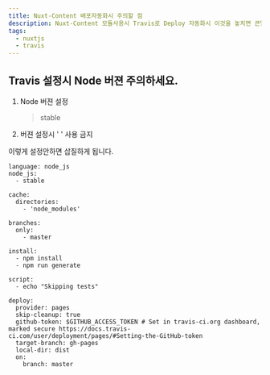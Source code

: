 ```yaml
---
title: Nuxt-Content 배포자동화시 주의할 점
description: Nuxt-Content 모듈사용시 Travis로 Deploy 자동화시 이것을 놓치면 큰일납니다.
tags:
  - nuxtjs
  - travis
---
```


## Travis 설정시 Node 버젼 주의하세요.

1. Node 버젼 설정

   > stable

2. 버젼 설정시 ' ' 사용 금지

이렇게 설정안하면 삽질하게 됩니다.

```
language: node_js
node_js:
  - stable

cache:
  directories:
    - 'node_modules'

branches:
  only:
    - master

install:
  - npm install
  - npm run generate

script:
  - echo "Skipping tests"

deploy:
  provider: pages
  skip-cleanup: true
  github-token: $GITHUB_ACCESS_TOKEN # Set in travis-ci.org dashboard, marked secure https://docs.travis-ci.com/user/deployment/pages/#Setting-the-GitHub-token
  target-branch: gh-pages
  local-dir: dist
  on:
    branch: master
```
